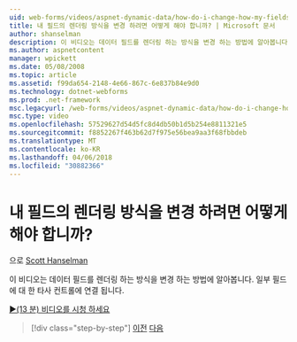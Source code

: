 ```yaml
---
uid: web-forms/videos/aspnet-dynamic-data/how-do-i-change-how-my-fields-render
title: 내 필드의 렌더링 방식을 변경 하려면 어떻게 해야 합니까? | Microsoft 문서
author: shanselman
description: 이 비디오는 데이터 필드를 렌더링 하는 방식을 변경 하는 방법에 알아봅니다. 일부 필드에 대 한 타사 컨트롤에 연결 됩니다.
ms.author: aspnetcontent
manager: wpickett
ms.date: 05/08/2008
ms.topic: article
ms.assetid: f99da654-2148-4e66-867c-6e837b84e9d0
ms.technology: dotnet-webforms
ms.prod: .net-framework
msc.legacyurl: /web-forms/videos/aspnet-dynamic-data/how-do-i-change-how-my-fields-render
msc.type: video
ms.openlocfilehash: 57529627d54d5fc8d4db50b1d5b254e8811321e5
ms.sourcegitcommit: f8852267f463b62d7f975e56bea9aa3f68fbbdeb
ms.translationtype: MT
ms.contentlocale: ko-KR
ms.lasthandoff: 04/06/2018
ms.locfileid: "30882366"
---
```

<a name="how-do-i-change-how-my-fields-render"></a>내 필드의 렌더링 방식을 변경 하려면 어떻게 해야 합니까?
====================
으로 [Scott Hanselman](https://github.com/shanselman)

이 비디오는 데이터 필드를 렌더링 하는 방식을 변경 하는 방법에 알아봅니다. 일부 필드에 대 한 타사 컨트롤에 연결 됩니다.

[&#9654;(13 분) 비디오를 시청 하세요](https://channel9.msdn.com/Blogs/ASP-NET-Site-Videos/how-do-i-change-how-my-fields-render)

> [!div class="step-by-step"]
> [이전](how-do-i-enable-inline-gridview-editing.md)
> [다음](how-do-i-handle-business-logic-exceptions.md)
